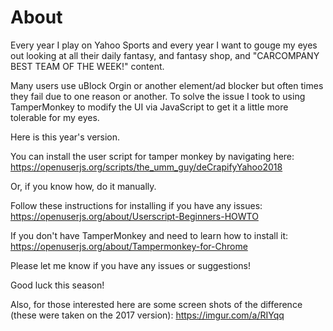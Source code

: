 # About

Every year I play on Yahoo Sports and every year I want to gouge my eyes out looking at all their daily fantasy, and fantasy shop, and "CARCOMPANY BEST TEAM OF THE WEEK!" content.

Many users use uBlock Orgin or another element/ad blocker but often times they fail due to one reason or another. To solve the issue I took to using TamperMonkey to modify the UI via JavaScript to get it a little more tolerable for my eyes.

Here is this year's version. 

You can install the user script for tamper monkey by navigating here: https://openuserjs.org/scripts/the_umm_guy/deCrapifyYahoo2018

Or, if you know how, do it manually.

Follow these instructions for installing if you have any issues: https://openuserjs.org/about/Userscript-Beginners-HOWTO

If you don't have TamperMonkey and need to learn how to install it: https://openuserjs.org/about/Tampermonkey-for-Chrome

Please let me know if you have any issues or suggestions!

Good luck this season!

Also, for those interested here are some screen shots of the difference (these were taken on the 2017 version): https://imgur.com/a/RIYqq
